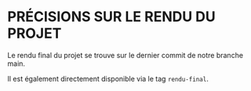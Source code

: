 # PRÉCISIONS SUR LE RENDU DU PROJET
Le rendu final du projet se trouve sur le dernier commit
de notre branche main.

Il est également directement disponible 
via le tag `rendu-final`.